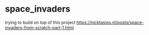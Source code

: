 # space_invaders
trying to build on top of this project https://nicktasios.nl/posts/space-invaders-from-scratch-part-1.html
